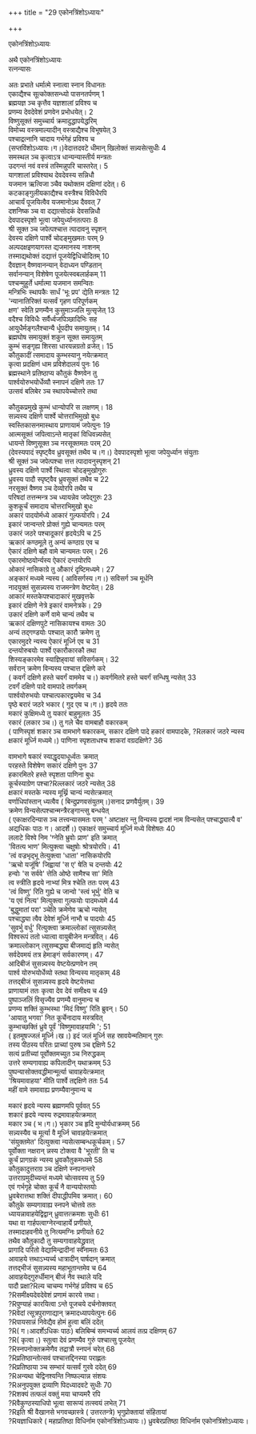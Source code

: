 +++
title = "29 एकोनत्रिंशोऽध्यायः"

+++





एकोनत्रिंशोऽध्यायः  




अथै एकोनत्रिंशोऽध्यायः  
रत्नन्यासः  
  
अतः प्रभाते धर्मात्मे स्नात्वा स्नान विधानतः  
एकाद्यैश्च सूत्कोक्तसन्ध्यो पासनतर्पणम् 1  
ब्रह्मयज्ञ ञ्च कृत्तैव यज्ञशालां प्रविश्य च  
प्रणम्य देवदेवेशं प्रणवेन प्रभोधयेत्। 2  
विष्णुसूक्तं समुच्चार्य क्रमादुद्धापयेद्धरिम्  
विमोच्य वस्त्रमाल्यादीन् वस्त्राद्यैश्च विभूषयेत् 3  
पश्चाद्रत्नानि चादाय गर्भगेहं प्रविश्य च  
(सप्तविंशोऽध्यायः।ग।)वेदात्तदवटे धीमान् खिलोक्तं सन्न्यसेत्सुधीः 4  
समस्थल ञ्च कृत्वाऽत्र धान्यन्यास्तीर्य मन्त्रतः  
उदगन्तं नवं वस्त्रं तस्मिन्नुपरि चास्तरेत्। 5  
यागशालां प्रविश्याथ देवदेवस्य सन्निधौ  
यजमान ऋत्विजा ञ्चैव यथोक्तम दक्षिणां ददेत्। 6  
कटकाङ्गुलीयकाद्यैश्च वस्त्रैश्च विविधैरपि  
आचार्यं पूजयित्वैव यजमानोऽथ दैववत् 7  
दशनिष्क ञ्च वा दद्यात्सोदकं देवसन्निधौ  
देवपादस्पृशो भूत्वा जपेयुर्ध्यानतत्पराः 8  
श्री सूक्त ञ्च जपेत्पश्चात्त त्पादावनु स्पृशन्  
देवस्य दक्षिणे पार्श्वे चोदङ्मुखमतः परम् 9  
अल्पदक्षइणयागस्त द्यजमानस्य नाशनम्  
तस्माद्यथोक्तं दद्यात्तं पूजयेद्विधिचोदितम् 10  
दैवज्ञान् वैष्णवानन्यान् वेदाध्यन पण्डितान्  
सर्वानन्यान् विशेषेण पूजयेत्स्वबलार्हकम् 11  
पश्चन्मुहुर्ते धर्मात्मा यजमान समन्वितः  
मन्त्रिभिः स्थापकैः सार्धं 'भूः प्रप' द्येति मन्त्रतः 12  
'न्यानातिरिक्तं यत्सर्वं गृहण परिपूर्णकम्  
क्षण' स्वेति प्रणम्यैन कुसुमाञ्जलि मुत्सृजेत् 13  
वदैश्च विविधैः सर्वैर्ध्वजपिञ्छादिभिः सह  
आयुधैर्मङ्गलैश्चान्यै र्धूपदीप समायुतम्। 14  
ब्रह्मघोष समायुक्तं शकुन सूक्त समायुतम्  
कुम्भं सङ्गृह्य शिरसा धारयन्नग्रतो व्रजेत्। 15  
कौतुकादीं त्समादाय कुम्भस्यानु नयेत्क्रमात्  
कृत्वा प्रदक्षिणं धाम प्रविशेदालयं पुनः 16  
ब्रह्मस्थाने प्रतिष्ठाप्य कौतुकं वैष्णवेन तु  
पार्श्वयोरुभयोर्धेव्यौ स्नापनं दक्षिणे ततः 17  
उत्सवं बलिबेर ञ्च स्थापयेच्चोत्तरे तथा  
  
  
कौतुकप्रमुखे कुम्भं धान्योपरि स लक्षणम्। 18  
सन्न्यस्य दक्षिणे पार्श्वे चोत्तराभिमुखो बुधः  
स्वस्तिकासनमास्थाय प्राणायामं जपेत्पुनः 19  
आत्मसूक्तं जपित्वाऽन्ते मातृकां विधिवन्न्यसेत्  
धायन्ते विष्णुसूक्त ञ्च नरसूक्तमतः परम् 20  
(देवस्यपादं स्पृष्ट्वैव ध्रुवसूक्तं तथैव च।ग।) देवपादस्पृशो भूत्वा जपेयुर्ध्यान संयुताः  
श्री सूक्तं ञ्च जपेत्पश्चा त्तत्त त्पादावनुस्पृशन् 21  
ध्रुवस्य दक्षिणे पार्श्वे स्थित्वा चोदङ्मुखोगुरुः  
ध्रुवस्य पादौ स्पृष्ट्वैव ध्रुवसूक्तं तथैव च 22  
नरसूक्तं वैष्णव ञ्च देव्योरपि तथैव च  
परिषदां तत्तन्मन्त्र ञ्च ध्यायन्नेव जपेद्गुरुः 23  
कुशकूर्चं समादाय चोत्तराभिमुखो बुधः  
अकारं पादयोर्मध्ये आकारं गुल्फयोरपि। 24  
इकारं जान्वन्तरे प्रोक्तं गुह्ये चान्यमतः परम्  
उकारं जठरे पश्चादूकारं हृदयेऽपि च 25  
ऋकारं कण्ठमूले तु अन्यं कण्ठाग्र एव च  
ऐकारं दक्षिणे बहौ वामे चान्यमतः परम्। 26  
एकारमोष्ठयोर्न्यस्य ऐकारं दन्तयोरपि  
ओकारं नासिकाग्रे तु औकारं दृष्टिमध्यमे। 27  
अङ्कारं मध्यमे न्यस्य ( आविसर्गस्य।ग।) सविसर्ग ञ्च मूर्धनि  
नादयुक्तं सुसन्न्यस्य राजमन्त्रेण वेष्टयेत्। 28  
आकारं मस्तकेपश्चादाकारं मुखवृत्तके  
इकारं दक्षिणे नेत्रे इकारं वामनेत्रके। 29  
उकारं दक्षिणे कर्णे वामे चान्यं तथैव च  
ऋकारं दक्षिणपुटे नासिकायश्च वामतः 30  
अन्यं तद्गण्डयोः पश्चात् कारौ क्रमेण तु  
एकारमुदरे न्यस्य ऐकारं मूर्ध्नि एव च 31  
दन्तयोरुबयोः पार्श्वे एकारौकारकौ तथा  
शिस्यङ्कारमेव स्याज्ञिह्‌वायां सविसर्गकम्। 32  
सर्वरान् क्रमेण विन्यस्य पश्चात्त द्दक्षिणे करे  
( कवर्गं दक्षिणे हस्ते चवर्गं वाममेव च।) कवर्गमितरे हस्ते चवर्गं सन्धिषु न्यसेत् 33  
टवर्गं दक्षिणे पादे वामपादे तवर्गकम्  
पार्श्वयोरुभयोः पश्चात्पकारद्वयमेव च 34  
पृष्ठे बरारं जठरे भकार ( गुद एव च।ग।) हृदये ततः  
मकारं कुक्षिमध्ये तु यकारं बाहुमूलतः 35  
रकारं (लकार ञ्च।) तु गले चैव वामबाहौ वकारकम्  
( पाणिस्पृशं शकार ञ्च वामभागे षकारकम्, सकार दक्षिणे पादे हकारं वामपादके, ?Rलकारं जठरे न्यस्य  
क्षकारं मूर्ध्नि मध्यमे।) पाणिना स्पृशताधश्च शाकरां वग्रदक्षिणे? 36  
  
  
वामभागे षकारं स्याद्धृदयाधूर्ध्वतः क्रमात्  
परहस्ते विशेषेण सकारं दक्षिणे पुनः 37  
हकारमितरे हस्ते स्पृशता पाणिना बुधः  
कूर्चस्याग्रेण पश्चा?Rल्लकारं जठरे न्यसेत् 38  
क्षकारं मस्तके न्यस्य मूर्थ्नि चान्यं न्यसेत्क्रमात्  
वर्णाधिपांस्तान् ध्यत्वैव ( बिन्दुप्रणवसंयुतम्।)सनाद प्रणवैर्युतम्। 39  
क्रमेण विन्यसेत्पश्चान्मन्त्रैरङ्गान्त्सु बन्धयेत्  
( एकाक्षरदिन्यास ञ्च तत्त्वन्यासमतः परम् ' अष्टाक्षर न्तु विन्यस्य द्वादशं नाम विन्यसेत् पश्चाद्ध्यात्यै व'  
अद्यधिकः पाठः ग। आदर्शे।) एकाक्षरं समुच्चार्य मूर्ध्नि मध्ये विशेषतः 40  
ललाटे विश्वे निम 'ग्नेति भ्रुवोः प्राण' इति क्रमात्  
'वितत्य भाण' मित्युक्त्वा चक्षुषोः श्रोत्रयोरपि। 41  
'त्वं वज्रभृद्भू तेत्युक्त्वा 'धाता' नासिकयोरपि  
'ऋचो यजूंषि' जिह्वायां 'स ए' षेति च दन्तयोः 42  
हन्वोः 'स सर्ववे' त्तेति ओष्ठे सामैश्च सा' मिति  
त्व स्त्रीति हृदये नाभ्यां मित्र श्चेति ततः परम् 43  
'त्वं विष्णु' रिति गुह्ये च जान्वो 'स्त्वं भूर्भु' वेति च  
'य एवं नित्य' मित्युक्त्वा गुल्फयोः पादमध्यमे 44  
'बुद्धुमातां परा' ञ्चेति क्रमेणेव ऋचो न्यसेत्  
पश्चाद्ध्या त्वैव देवेशं मूर्ध्नि नाभौ च पादयोः 45  
'सुवर्भु वर्धु' रित्युक्त्वा क्रमाल्लोकां त्सुसन्न्यसेत्  
विश्वरूपं ततो ध्यात्वा वायुबीजेन मन्त्रवित्। 46  
क्रमाल्लोकान् त्सुसम्बद्ध्या बीजमाद्यं हृति न्यसेत्  
सर्वदेवमयं तत्र हेमाङ्गं सर्वकारणम्। 47  
आदिबीजं सुसन्न्यस्य वेष्टयेत्प्रणवेन तम्  
पार्श्व योरुभयोर्धेव्यो स्तथा विन्यस्य मातृकाम् 48  
तत्तद्बीजं सुसन्न्यस्य हृदये वेष्टयेत्तथा  
प्राणायामं ततः कृत्वा देव देवं समीक्ष्य च 49  
पुष्पाञ्जलिं विसृज्यैव प्रणम्यै वानुमान्य च  
प्रणम्य शक्तिं कुम्भस्था 'मिदं विष्णु' रिति ब्रुवन्। 50  
'आयातु भगवा' नित कूर्चेनादाय मस्त्रवित्  
कुम्भाच्छक्तिं ध्रुवे पूर्वं 'विष्णुमावाहयामि '; 51  
( इतमूषज्जलं मूर्ध्नि।ख।) इदं जलं मूर्ध्नि सह स्रावयेन्मतिमान् गुरुः  
तस्य पीठस्य परितः प्राच्यां पुरुष ञ्च द्दक्षिणे 52  
सत्यं प्रतीच्यां पूर्वोक्तमच्युत ञ्च निरुद्धकम्  
उत्तरे सम्यगावाह्य कपिलादीन् यथाक्रमम् 53  
पुष्पन्यासोक्तवद्धीमान्मूर्त्या चावाहयेत्क्रमात्  
'श्रियमावाहया' मीति पार्श्वे तद्दक्षिणे ततः 54  
महीं वामे समावाह्य प्रणम्यैवानुमान्य च  
  
  
मकारं हृदये न्यस्य ब्रह्मणमपि पूर्ववत् 55  
शकारं हृदये न्यस्य रुद्रमावाहयेत्क्रमात्  
मकार ञ्च ( भ।ग।) भृकार ञ्च हृदि मुन्योर्यधाक्रमम्‌ 56  
सन्न्यस्यैव च मूर्त्या वै मूर्ध्नि चावाहयेत्क्रमात्  
'संयुक्तमेत' दित्युक्त्वा न्यसेत्सम्बन्धकूर्चकम्। 57  
पूर्वोक्ता नक्षरान् न्नस्य टोक्त्वा वै 'भूरती' ति च  
कूर्चं प्रागग्रकं न्यस्य ध्रुवकौतुकमध्यमे 58  
कौतुकादुत्तराग्र ञ्च दक्षिणे स्नपनान्तरे  
उत्तराग्रमुदीच्यन्तं मध्यमे चोत्सवस्य तु 59  
एवं गर्भगृहे चोक्त कूर्चं नै वान्ययोस्तयोः  
ध्रुवबेरात्तथा शक्तिं दीपाद्धीपमिव क्रमात्। 60  
कौतुके सम्यगावाह्य स्नपने चोत्तवे ततः  
ध्यायन्नावाहयेद्विद्वान् ध्रुवात्तत्क्रमशः सुधीः 61  
यथा वा गार्हपत्वाग्नेरन्वाहार्ये प्रणीयते,  
तस्मादाहवनीये तु नित्यमग्निः प्रणीयते 62  
तथैव कौतुकादौ तु सम्यगावाहयेद्ध्रुवात्  
प्रागादि परितो वेद्यामिन्द्रादीनां स्वनामतः 63  
आवाहये त्तथाऽभ्यर्च्य धात्रादीन् पार्षदान् क्रमात्  
तत्तद्भीजं सुसन्न्यस्य महाभूतान्तमेव च 64  
आवाहयेद्गुरुर्धीमान् बीजं नैव स्थाले यदि  
पादौ प्रक्षा?Rल्य चाचम्य गर्भगेहं प्रविश्य च 65  
?Rसमीक्ष्यदेवदेवेशं प्रणामं कारये त्तथा।  
?Rपुण्याहं कारयित्वा ऽन्ते पूजचये दर्चनोक्तवत्  
?Rवेदां त्सूत्रपुराणाद्यान् क्रमादध्यापयेत्पुनः 66  
?Rपायसान्नं निवेद्यैव होमं हुत्वा बलिं ददेत्  
?R( ग।आदर्शेऽधिकः पाठः) बलिबिम्बं समभ्यर्च्य आलयं तत्प्र दक्षिणम् 67  
?R( कृत्वा।) स्तुत्वा देवं प्रणम्यैव गुरुं पश्चात्सु पूजयेत्  
?Rस्नपनोक्तक्रमेणैव तद्रात्रौ स्नपनं चरेत् 68  
?Rप्रतिष्ठान्तोत्सवं पश्चात्तद्दिनस्या पराह्णतः  
?Rप्रतिष्ठाया ञ्च सम्भारं यत्सर्वं गुरवे ददेत् 69  
?Rअन्यथा चेद्विनश्यन्ति निष्फल्यान्न संशयः  
?Rअनुपयुक्त द्रव्याणि पिदध्यादवटे सुधीः 70  
?Rशक्यं तत्फलं वक्तुं मया चाप्यमरै रपि  
?Rवैकुण्ठस्याधिपो भूत्वा सारूप्यं तत्स्वयं लभेत् 71  
?Rइति श्री वैखानसे भगवच्छास्त्रे ( उत्तरतन्त्रे) भृगुप्रोक्तायां संहितायां  
?Rयज्ञाधिकारे ( महाप्रतिष्ठा विधिर्नाम एकोनत्रिंशोऽध्यायः।) ध्रुवबेरप्रतिष्ठा विधिर्नाम एकोनत्रिंशोऽध्यायः।  
